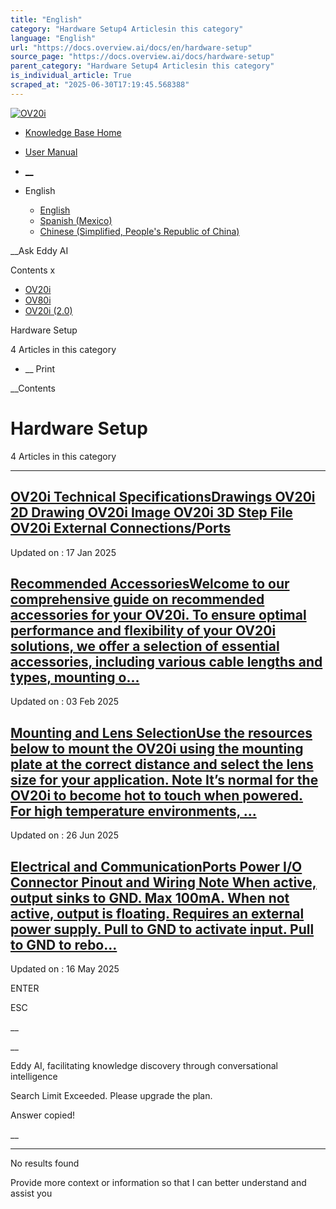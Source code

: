 ```yaml
---
title: "English"
category: "Hardware Setup4 Articlesin this category"
language: "English"
url: "https://docs.overview.ai/docs/en/hardware-setup"
source_page: "https://docs.overview.ai/docs/hardware-setup"
parent_category: "Hardware Setup4 Articlesin this category"
is_individual_article: True
scraped_at: "2025-06-30T17:19:45.568388"
---
```


[ ![OV20i](https://cdn.document360.io/logo/863daf20-40fe-49e9-9c91-e3c6cfba55d1/2e22ebf07a24460d8065cff0cb46d3d4-OverviewLogo.png) ](https://www.overview.ai)

  * [Knowledge Base Home](https://docs.overview.ai)
  * [User Manual](https://docs.overview.ai/docs)



  * [ __](/v1/en)
  * English

    * [ English ](/docs/en/hardware-setup "en")
    * [ Spanish \(Mexico\) ](/docs/es-mx/hardware-setup "es-mx")
    * [ Chinese \(Simplified, People's Republic of China\) ](/docs/zh-cn/hardware-setup "zh-cn")




__Ask Eddy AI

Contents x

  * [ OV20i  ](start-here)
  * [ OV80i  ](start-here-1)
  * [ OV20i \(2.0\)  ](faq)



Hardware Setup

4 Articles  in this category




  *  __ Print




 __Contents

# Hardware Setup

4 Articles  in this category

* * *

## [OV20i Technical SpecificationsDrawings OV20i 2D Drawing OV20i Image OV20i 3D Step File OV20i External Connections/Ports](/docs/technical-specifications)

Updated on : 17 Jan 2025

## [Recommended AccessoriesWelcome to our comprehensive guide on recommended accessories for your OV20i. To ensure optimal performance and flexibility of your OV20i solutions, we offer a selection of essential accessories, including various cable lengths and types, mounting o...](/docs/recommended-accessories)

Updated on : 03 Feb 2025

## [Mounting and Lens SelectionUse the resources below to mount the OV20i using the mounting plate at the correct distance and select the lens size for your application. Note It’s normal for the OV20i to become hot to touch when powered. For high temperature environments, ...](/docs/mounting-and-mechanical)

Updated on : 26 Jun 2025

## [Electrical and CommunicationPorts Power I/O Connector Pinout and Wiring Note When active, output sinks to GND. Max 100mA. When not active, output is floating. Requires an external power supply. Pull to GND to activate input. Pull to GND to rebo...](/docs/electrical-and-communication)

Updated on : 16 May 2025

ENTER

ESC

 __

__

Eddy AI, facilitating knowledge discovery through conversational intelligence

Search Limit Exceeded. Please upgrade the plan.

Answer copied\!

__

__ __

No results found

Provide more context or information so that I can better understand and assist you
